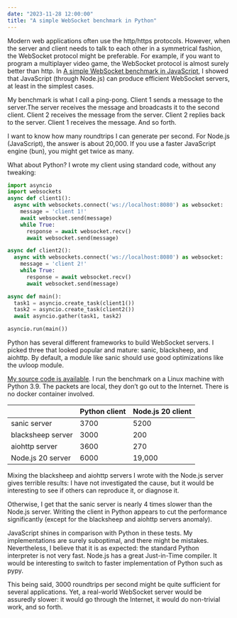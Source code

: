 ```yaml
---
date: "2023-11-28 12:00:00"
title: "A simple WebSocket benchmark in Python"
---
```




Modern web applications often use the http/https protocols. However, when the server and client needs to talk to each other in a symmetrical fashion, the WebSocket protocol might be preferable. For example, if you want to program a multiplayer video game, the WebSocket protocol is almost surely better than http. In [A simple WebSocket benchmark in JavaScript](/lemire/blog/2023/11/25/a-simple-websocket-benchmark-in-javascript-node-js-versus-bun/), I showed that JavaScript (through Node.js) can produce efficient WebSocket servers, at least in the simplest cases.

My benchmark is what I call a ping-pong. Client 1 sends a message to the server.The server receives the message and broadcasts it to the second client. Client 2 receives the message from the server. Client 2 replies back to the server. Client 1 receives the message. And so forth.

I want to know how many roundtrips I can generate per second. For Node.js (JavaScript), the answer is about 20,000. If you use a faster JavaScript engine (bun), you might get twice as many.

What about Python? I wrote my client using standard code, without any tweaking:
```Python
import asyncio
import websockets
async def client1():
  async with websockets.connect('ws://localhost:8080') as websocket:
    message = 'client 1!'
    await websocket.send(message)
    while True:
      response = await websocket.recv()
      await websocket.send(message)

async def client2():
  async with websockets.connect('ws://localhost:8080') as websocket:
    message = 'client 2!'
    while True:
      response = await websocket.recv()
      await websocket.send(message)

async def main():
  task1 = asyncio.create_task(client1())
  task2 = asyncio.create_task(client2())
  await asyncio.gather(task1, task2)

asyncio.run(main())


```


Python has several different frameworks to build WebSocket servers. I picked three that looked popular and mature: sanic, blacksheep, and aiohttp. By default, a module like sanic should use good optimizations like the uvloop module.

[My source code is available](https://github.com/lemire/Code-used-on-Daniel-Lemire-s-blog/tree/master/2023/11/27). I run the benchmark on a Linux machine with Python 3.9. The packets are local, they don&rsquo;t go out to the Internet. There is no docker container involved.

&nbsp;                   |Python client            |Node.js 20 client        |
-------------------------|-------------------------|-------------------------|
sanic server             |3700                     |5200                     |
blacksheep server        |3000                     |200                      |
aiohttp server           |3600                     |270                      |
Node.js 20 server        |6000                     |19,000                   |


Mixing the blacksheep and aiohttp servers I wrote with the Node.js server gives terrible results: I have not investigated the cause, but it would be interesting to see if others can reproduce it, or diagnose it.

Otherwise, I get that the sanic server is nearly 4 times slower than the Node.js server. Writing the client in Python appears to cut the performance significantly (except for the blacksheep and aiohttp servers anomaly).

JavaScript shines in comparison with Python in these tests. My implementations are surely suboptimal, and there might be mistakes. Nevertheless, I believe that it is as expected: the standard Python interpreter is not very fast. Node.js has a great Just-in-Time compiler. It would be interesting to switch to faster implementation of Python such as pypy.

This being said, 3000 roundtrips per second might be quite sufficient for several applications. Yet, a real-world WebSocket server would be assuredly slower: it would go through the Internet, it would do non-trivial work, and so forth.

